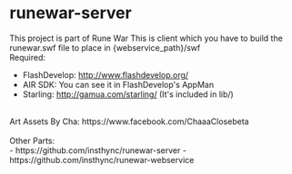 # runewar-server

This project is part of Rune War
This is client which you have to build the runewar.swf file to place in {webservice_path}/swf
<br>
Required:<br>
- FlashDevelop: http://www.flashdevelop.org/
- AIR SDK: You can see it in FlashDevelop's AppMan
- Starling: http://gamua.com/starling/ (It's included in lib/)
<br>
Art Assets By Cha: https://www.facebook.com/ChaaaClosebeta<br>
<br>
Other Parts:<br>
- https://github.com/insthync/runewar-server
- https://github.com/insthync/runewar-webservice
